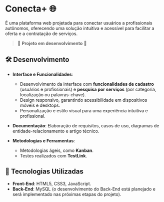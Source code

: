 # Conecta+ 🌐  

É uma plataforma web projetada para conectar usuários a profissionais autônomos, oferecendo uma solução intuitiva e acessível para facilitar a oferta e a contratação de serviços.  

> 🚧 **Projeto em desenvolvimento** 🚧  

## 🛠 Desenvolvimento  

- **Interface e Funcionalidades**:  
  - Desenvolvimento da interface com **funcionalidades de cadastro** (usuários e profissionais) e **pesquisa por serviços** (por categoria, localização ou palavras-chave).  
  - Design responsivo, garantindo acessibilidade em dispositivos móveis e desktops.  
  - Personalização e estilo visual para uma experiência intuitiva e profissional.  

- **Documentação**: Elaboração de requisitos, casos de uso, diagramas de entidade-relacionamento e artigo técnico.  
- **Metodologias e Ferramentas**:  
  - Metodologias ágeis, como **Kanban**.  
  - Testes realizados com **TestLink**.  

## 🚀 Tecnologias Utilizadas  
- **Front-End**: HTML5, CSS3, JavaScript.  
- **Back-End**: MySQL (o desenvolvimento do Back-End está planejado e será implementado nas próximas etapas do projeto).  
